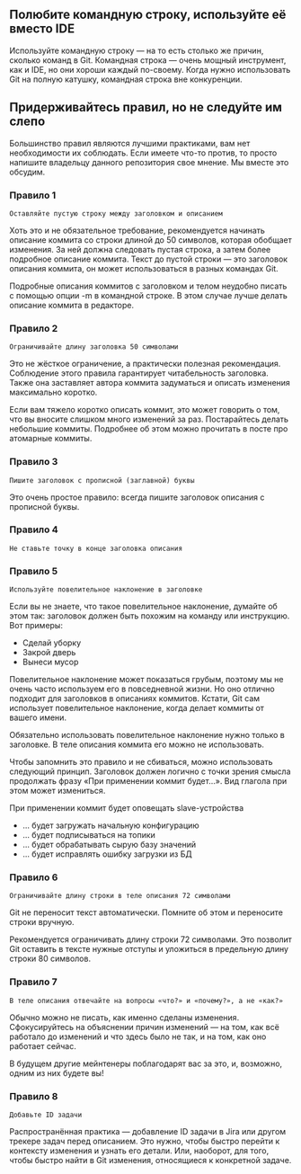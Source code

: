 ## Полюбите командную строку, используйте её вместо IDE
Используйте командную строку — на то есть столько же причин, сколько команд в Git. Командная строка — очень мощный инструмент, как и IDE, но они хороши каждый по-своему. Когда нужно использовать Git на полную катушку, командная строка вне конкуренции.

## Придерживайтесь правил, но не следуйте им слепо
Большинство правил являются лучшими практиками, вам нет необходимости их соблюдать. Если имеете что-то против, то просто напишите владельцу данного репозитория свое мнение. Мы вместе это обсудим.
### Правило 1
`Оставляйте пустую строку между заголовком и описанием`

Хоть это и не обязательное требование, рекомендуется начинать описание коммита со строки длиной до 50 символов, которая обобщает изменения. За ней должна следовать пустая строка, а затем более подробное описание коммита. Текст до пустой строки — это заголовок описания коммита, он может использоваться в разных командах Git.

Подробные описания коммитов с заголовком и телом неудобно писать с помощью опции -m в командной строке. В этом случае лучше делать описание коммита в редакторе.

### Правило 2
`Ограничивайте длину заголовка 50 символами`

Это не жёсткое ограничение, а практически полезная рекомендация. Соблюдение этого правила гарантирует читабельность заголовка. Также она заставляет автора коммита задуматься и описать изменения максимально коротко.

Если вам тяжело коротко описать коммит, это может говорить о том, что вы вносите слишком много изменений за раз. Постарайтесь делать небольшие коммиты. Подробнее об этом можно прочитать в посте про атомарные коммиты.

### Правило 3
`Пишите заголовок с прописной (заглавной) буквы`

Это очень простое правило: всегда пишите заголовок описания с прописной буквы.

### Правило 4
`Не ставьте точку в конце заголовка описания`

### Правило 5
`Используйте повелительное наклонение в заголовке`

Если вы не знаете, что такое повелительное наклонение, думайте об этом так: заголовок должен быть похожим на команду или инструкцию. Вот примеры:

- Сделай уборку
- Закрой дверь
- Вынеси мусор

Повелительное наклонение может показаться грубым, поэтому мы не очень часто используем его в повседневной жизни. Но оно отлично подходит для заголовков в описаниях коммитов. Кстати, Git сам использует повелительное наклонение, когда делает коммиты от вашего имени.

Обязательно использовать повелительное наклонение нужно только в заголовке. В теле описания коммита его можно не использовать.

Чтобы запомнить это правило и не сбиваться, можно использовать следующий принцип. Заголовок должен логично с точки зрения смысла продолжать фразу «При применении коммит будет...». Вид глагола при этом может измениться.

При применении коммит будет оповещать slave-устройства
 - ... будет загружать начальную конфигурацию
 - ... будет подписываться на топики
 - ... будет обрабатывать сырую базу значений
 - ... будет исправлять ошибку загрузки из БД

### Правило 6
`Ограничивайте длину строки в теле описания 72 символами`

Git не переносит текст автоматически. Помните об этом и переносите строки вручную.

Рекомендуется ограничивать длину строки 72 символами. Это позволит Git оставить в тексте нужные отступы и уложиться в предельную длину строки 80 символов.

### Правило 7
`В теле описания отвечайте на вопросы «что?» и «почему?», а не «как?»`

Обычно можно не писать, как именно сделаны изменения. Сфокусируйтесь на объяснении причин изменений — на том, как всё работало до изменений и что здесь было не так, и на том, как оно работает сейчас. 

В будущем другие мейнтенеры поблагодарят вас за это, и, возможно, одним из них будете вы!

### Правило 8
`Добавьте ID задачи`

Распространённая практика ― добавление ID задачи в Jira или другом трекере задач перед описанием. Это нужно, чтобы быстро перейти к контексту изменения и узнать его детали. Или, наоборот, для того, чтобы быстро найти в Git изменения, относящиеся к конкретной задаче.